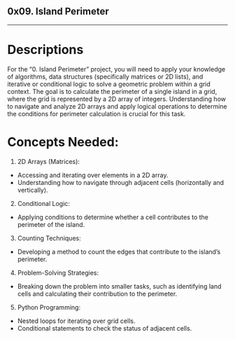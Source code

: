 ## 0x09. Island Perimeter
---
# Descriptions
For the “0. Island Perimeter” project, you will need to apply your knowledge of algorithms, data structures (specifically matrices or 2D lists), and iterative or conditional logic to solve a geometric problem within a grid context. The goal is to calculate the perimeter of a single island in a grid, where the grid is represented by a 2D array of integers. Understanding how to navigate and analyze 2D arrays and apply logical operations to determine the conditions for perimeter calculation is crucial for this task.

# Concepts Needed:
1. 2D Arrays (Matrices):
* Accessing and iterating over elements in a 2D array.
* Understanding how to navigate through adjacent cells (horizontally and vertically).

2. Conditional Logic:
* Applying conditions to determine whether a cell contributes to the perimeter of the island.

3. Counting Techniques:
* Developing a method to count the edges that contribute to the island’s perimeter.

4. Problem-Solving Strategies:
* Breaking down the problem into smaller tasks, such as identifying land cells and calculating their contribution to the perimeter.

5. Python Programming:
* Nested loops for iterating over grid cells.
* Conditional statements to check the status of adjacent cells.
